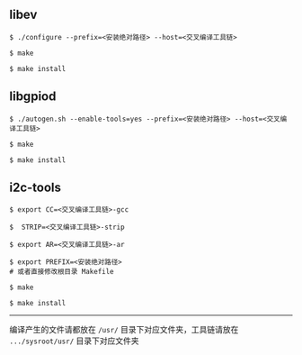 ## libev
```shell
$ ./configure --prefix=<安装绝对路径> --host=<交叉编译工具链>

$ make

$ make install
```



## libgpiod
```shell
$ ./autogen.sh --enable-tools=yes --prefix=<安装绝对路径> --host=<交叉编译工具链>

$ make

$ make install
```



## i2c-tools
```shell
$ export CC=<交叉编译工具链>-gcc

$  STRIP=<交叉编译工具链>-strip

$ export AR=<交叉编译工具链>-ar

$ export PREFIX=<安装绝对路径>
# 或者直接修改根目录 Makefile

$ make

$ make install
```

------

编译产生的文件请都放在 `/usr/` 目录下对应文件夹，工具链请放在 `.../sysroot/usr/` 目录下对应文件夹
